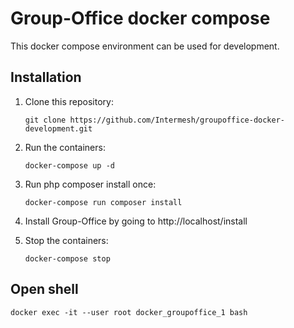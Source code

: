 Group-Office docker compose
===========================

This docker compose environment can be used for development.


Installation
------------

1. Clone this repository:

   `````````````````````````````````````````````````````````````````````````
   git clone https://github.com/Intermesh/groupoffice-docker-development.git
   `````````````````````````````````````````````````````````````````````````

2. Run the containers:

   ````````````````````
   docker-compose up -d
   ````````````````````

4. Run php composer install once:

   ```````````````````````````````````
   docker-compose run composer install
   ```````````````````````````````````

5. Install Group-Office by going to http://localhost/install

6. Stop the containers:

   ```````````````````
   docker-compose stop
   ```````````````````

Open shell
----------

`````````````````````````````````````````````````````
docker exec -it --user root docker_groupoffice_1 bash
`````````````````````````````````````````````````````
